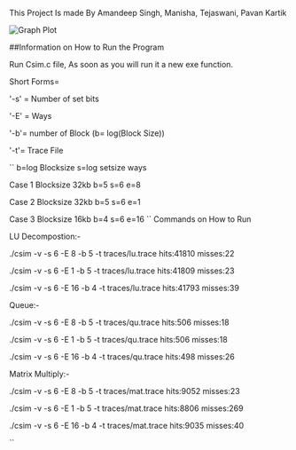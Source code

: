 This Project Is made By Amandeep Singh, Manisha, Tejaswani, Pavan Kartik 


![Graph Plot](https://user-images.githubusercontent.com/95562400/201736110-874a67d7-5356-42ff-80b4-26a1ddacfea5.png)


##Information on How to Run the Program

Run Csim.c file, As soon as you will run it a new exe function.
 




Short Forms= 

'-s' = Number of set bits

'-E' = Ways
 
'-b'= number of Block (b= log(Block Size))

'-t'= Trace File 

``
b=log Blocksize
s=log setsize
ways 

Case 1
Blocksize 32kb
b=5
s=6
e=8

Case 2
Blocksize 32kb
b=5
s=6
e=1

Case 3
Blocksize 16kb
b=4
s=6
e=16
``
Commands on How to Run 

LU Decompostion:-

./csim -v -s 6 -E 8 -b 5 -t traces/lu.trace   hits:41810 misses:22

./csim -v -s 6 -E 1 -b 5 -t traces/lu.trace   hits:41809 misses:23

./csim -v -s 6 -E 16 -b 4 -t traces/lu.trace  hits:41793 misses:39


Queue:-

./csim -v -s 6 -E 8 -b 5 -t traces/qu.trace     hits:506 misses:18

./csim -v -s 6 -E 1 -b 5 -t traces/qu.trace     hits:506 misses:18

./csim -v -s 6 -E 16 -b 4 -t traces/qu.trace    hits:498 misses:26

Matrix Multiply:-

./csim -v -s 6 -E 8 -b 5 -t traces/mat.trace    hits:9052 misses:23


./csim -v -s 6 -E 1 -b 5 -t traces/mat.trace    hits:8806 misses:269

./csim -v -s 6 -E 16 -b 4 -t traces/mat.trace   hits:9035 misses:40

``
